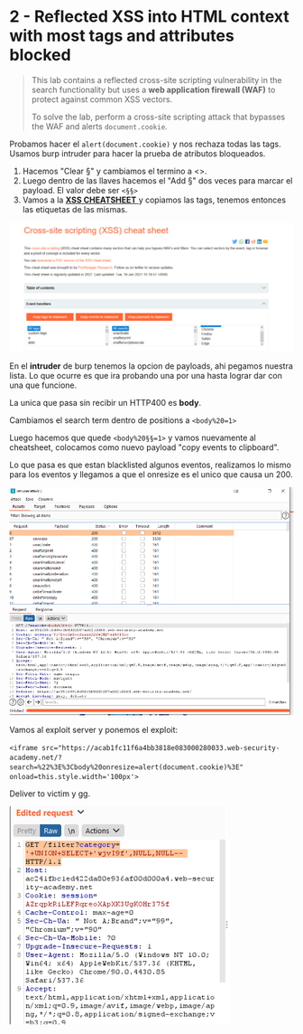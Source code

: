 # 2 - Reflected XSS into HTML context with most tags and attributes blocked

> This lab contains a reflected cross-site scripting vulnerability in the search functionality but uses a **web application firewall \(WAF\)** to protect against common XSS vectors.
>
>  To solve the lab, perform a cross-site scripting attack that bypasses the WAF and alerts `document.cookie`.

Probamos hacer el  `alert(document.cookie)` y nos rechaza todas las tags. Usamos burp intruder para hacer la prueba de atributos bloqueados.

1. Hacemos "Clear §" y cambiamos el termino a &lt;&gt;.
2. Luego dentro de las llaves hacemos el  "Add §" dos veces para marcar el payload. El valor debe ser `<§§>`
3.  Vamos a la [**XSS CHEATSHEET** ](https://portswigger.net/web-security/cross-site-scripting/cheat-sheet)y copiamos las tags, tenemos entonces las etiquetas de las mismas.

![](../../../.gitbook/assets/imagen%20%28619%29.png)

En el **intruder** de burp tenemos la opcion de payloads, ahi pegamos nuestra lista. Lo que ocurre es que ira probando una por una hasta lograr dar con una que funcione.

La unica que pasa sin recibir un HTTP400 es **body**.

Cambiamos el search term dentro de positions a `<body%20=1>` 

Luego hacemos que quede `<body%20§§=1>` y vamos nuevamente al cheatsheet, colocamos como nuevo payload "copy events to clipboard".

Lo que pasa es que estan blacklisted algunos eventos, realizamos lo mismo para los eventos y llegamos a que el onresize es el unico que causa un 200.

![](../../../.gitbook/assets/imagen%20%28624%29.png)

Vamos al exploit server y ponemos el exploit: 

`<iframe src="https://acab1fc11f6a4bb3818e083000280033.web-security-academy.net/?search=%22%3E%3Cbody%20onresize=alert(document.cookie)%3E" onload=this.style.width='100px'>`

Deliver to victim y gg.

![](../../../.gitbook/assets/imagen%20%28618%29.png)

